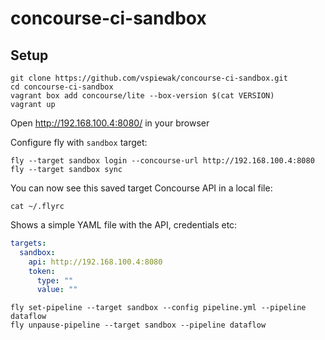 concourse-ci-sandbox
====================

Setup
-----

    git clone https://github.com/vspiewak/concourse-ci-sandbox.git
    cd concourse-ci-sandbox
    vagrant box add concourse/lite --box-version $(cat VERSION)
    vagrant up

Open http://192.168.100.4:8080/ in your browser


Configure fly with `sandbox` target:

    fly --target sandbox login --concourse-url http://192.168.100.4:8080
    fly --target sandbox sync


You can now see this saved target Concourse API in a local file:

```
cat ~/.flyrc
```

Shows a simple YAML file with the API, credentials etc:

```yaml
targets:
  sandbox:
    api: http://192.168.100.4:8080
    token:
      type: ""
      value: ""
```

    fly set-pipeline --target sandbox --config pipeline.yml --pipeline dataflow
    fly unpause-pipeline --target sandbox --pipeline dataflow
